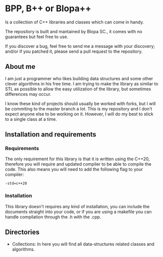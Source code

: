 # BPP, B++ or Blopa++

Is a collection of C++ libraries and classes which can come in handy.

The repository is built and mantained by Blopa SC., it comes with no guarantees but feel free to use.

If you discover a bug, feel free to send me a message with your discovery; and/or if you patched it, please send a pull request to the repository.

## About me

I am just a programmer who likes building data structures and some other clever algorithms in his free time. I am trying to make the library as similar to STL as possible to allow the easy utilization of the library, but sometimes differences may occur.

I know these kind of projects should usually be worked with forks, but I will be commiting to the master branch a lot. This is my repository and I don't expect anyone else to be working on it. However, I will do my best to stick to a single class at a time.

## Installation and requirements

### Requirements

The only requirement for this library is that it is written using the C++20, therefore you will require and updated compiler to be able to compile the code. This also means you will need to add the following flag to your compiler:

~~~
-std=c++20
~~~

### Installation

This library doesn't requires any kind of installation, you can include the documents straight into your code, or if you are using a makefile you can handle compilation through the .h with the .cpp.

## Directories

- Collections: In here you will find all data-structures related classes and algorithms.

